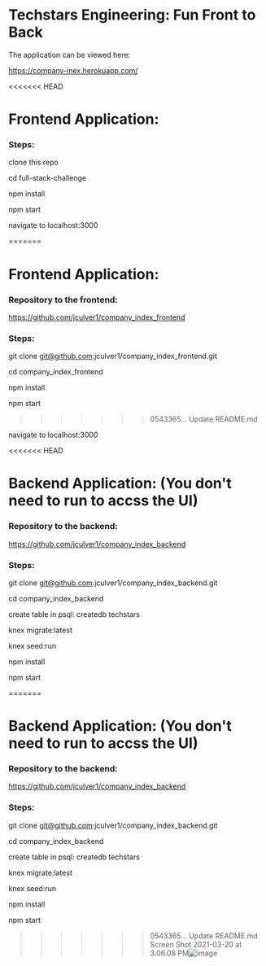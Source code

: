 # Techstars Engineering: Fun Front to Back

The application can be viewed here:

https://company-inex.herokuapp.com/


<<<<<<< HEAD
# Frontend Application:

### Steps:

clone this repo

cd full-stack-challenge

npm install

npm start

navigate to localhost:3000

=======

# Frontend Application:

### Repository to the frontend: 
https://github.com/jculver1/company_index_frontend

### Steps:

git clone git@github.com:jculver1/company_index_frontend.git

cd company_index_frontend

npm install

npm start
>>>>>>> 0543365... Update README.md

navigate to localhost:3000

<<<<<<< HEAD
# Backend Application: (You don't need to run to accss the UI)

### Repository to the backend: 
https://github.com/jculver1/company_index_backend

### Steps:
git clone git@github.com:jculver1/company_index_backend.git

cd company_index_backend

create table in psql: createdb techstars

knex migrate:latest

knex seed:run

npm install

npm start


=======


# Backend Application: (You don't need to run to accss the UI)

### Repository to the backend: 
https://github.com/jculver1/company_index_backend

### Steps:
git clone git@github.com:jculver1/company_index_backend.git

cd company_index_backend

create table in psql: createdb techstars

knex migrate:latest

knex seed:run

npm install

npm start


>>>>>>> 0543365... Update README.md
Screen Shot 2021-03-20 at 3.06.08 PM![image](https://user-images.githubusercontent.com/21270300/111947395-026e0880-8aa3-11eb-9fcc-862d912e8c9c.png)


